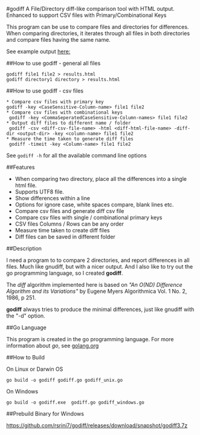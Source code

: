 #godiff
A File/Directory diff-like comparison tool with HTML output.
Enhanced to support CSV files with Primary/Combinational Keys

This program can be use to compare files and directories for differences.
When comparing directories, it iterates through all files in both directories
and compare files having the same name.

See example output [here:](http://raw.githack.com/spcau/godiff/master/example.html)

##How to use godiff - general all files

	godiff file1 file2 > results.html
	godiff directory1 directory > results.html

##How to use godiff - csv files

	* Compare csv files with primary key
	godiff -key <CaseSensitive-Column-name> file1 file2
	* Compare csv files with combinational keys
	 godiff -key <CommaSeperatedCaseSensitive-Column-names> file1 file2
	* Output diff files to different name / folder
	 godiff -csv <diff-csv-file-name> -html <diff-html-file-name> -diff-dir <output-dir> -key <column-name> file1 file2
	* Measure the time taken to generate diff files
	 godiff -timeit -key <Column-name> file1 file2
See `godiff -h` for all the available command line options

##Features

* When comparing two directory, place all the differences into a single html file.
* Supports UTF8 file.
* Show differences within a line
* Options for ignore case, white spaces compare, blank lines etc.
* Compare csv files and generate diff csv file
* Compare csv files with single / combinational primary keys
* CSV files Columns / Rows can be any order
* Measure time taken to create diff files
* Diff files can be saved in different folder


##Description

I need a program to to compare 2 directories, and report differences in all
files. Much like gnudiff, but with a nicer output. And I also like to try out
the go programming language, so I created __godiff__.

The _diff_ algorithm implemented here is based on 
_"An O(ND) Difference Algorithm and its Variations"_
by Eugene Myers Algorithmica Vol. 1 No. 2, 1986, p 251. 

__godiff__ always tries to produce the minimal differences, 
just like gnudiff with the "-d" option.

##Go Language

This program is created in the go programming language.
For more information about _go_, see [golang.org](http://golang.org)

##How to Build

On Linux or Darwin OS

	go build -o godiff godiff.go godiff_unix.go

On Windows

	go build -o godiff.exe  godiff.go godiff_windows.go

##Prebuild Binary for Windows

https://github.com/rsrini7/godiff/releases/download/snapshot/godiff3.7z
